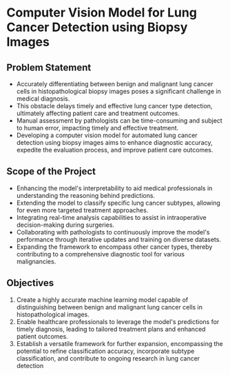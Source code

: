# Computer Vision Model for Lung Cancer Detection using Biopsy Images

## Problem Statement

- Accurately differentiating between benign and malignant lung cancer cells in histopathological biopsy images poses a significant challenge in medical diagnosis.
- This obstacle delays timely and effective lung cancer type detection, ultimately affecting patient care and treatment outcomes.
- Manual assessment by pathologists can be time-consuming and subject to human error, impacting timely and effective treatment. 
- Developing a computer vision model for automated lung cancer detection using biopsy images aims to enhance diagnostic accuracy, expedite the evaluation process, and improve patient care outcomes.

## Scope of the Project

- Enhancing the model's interpretability to aid medical professionals in understanding the reasoning behind predictions.
- Extending the model to classify specific lung cancer subtypes, allowing for even more targeted treatment approaches.
- Integrating real-time analysis capabilities to assist in intraoperative decision-making during surgeries.
- Collaborating with pathologists to continuously improve the model's performance through iterative updates and training on diverse datasets.
- Expanding the framework to encompass other cancer types, thereby contributing to a comprehensive diagnostic tool for various malignancies.

## Objectives

1. Create a highly accurate machine learning model capable of distinguishing between benign and malignant lung cancer cells in histopathological images. 
2. Enable healthcare professionals to leverage the model's predictions for timely diagnosis, leading to tailored treatment plans and enhanced patient outcomes. 
3. Establish a versatile framework for further expansion, encompassing the potential to refine classification accuracy, incorporate subtype classification, and contribute to ongoing research in lung cancer detection



